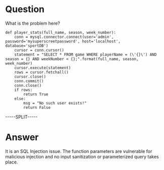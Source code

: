 # Question
 
What is the problem here?
 
```
def player_stats(full_name, season, week_number):
    conn = mysql.connector.connect(user='admin', password='mysuperscreetpassword', host='localhost', database='sportDB')
    cursor = conn.cursor()
    statement = "SELECT * FROM game WHERE playerName = (\'{}\') AND season = {} AND weekNumber < {};".format(full_name, season, week_number)
    cursor.execute(statement)
    rows = cursor.fetchall()
    cursor.close()
    conn.commit()
    conn.close()
    if rows:        
        return True
    else:
        msg = "No such user exists!"
        return False
```
 
-----SPLIT-----
 
# Answer

It is an SQL Injection issue. The function parameters are vulnerable for malicious injection and no input sanitization or parameterized query takes place.